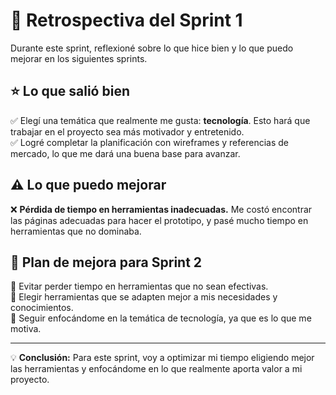 # 📌 Retrospectiva del Sprint 1

Durante este sprint, reflexioné sobre lo que hice bien y lo que puedo mejorar en los siguientes sprints.

## ⭐ Lo que salió bien
✅ Elegí una temática que realmente me gusta: **tecnología**. Esto hará que trabajar en el proyecto sea más motivador y entretenido.  
✅ Logré completar la planificación con wireframes y referencias de mercado, lo que me dará una buena base para avanzar.  

## ⚠️ Lo que puedo mejorar
❌ **Pérdida de tiempo en herramientas inadecuadas.** Me costó encontrar las páginas adecuadas para hacer el prototipo, y pasé mucho tiempo en herramientas que no dominaba.  

## 🎯 Plan de mejora para Sprint 2
🔹 Evitar perder tiempo en herramientas que no sean efectivas.  
🔹 Elegir herramientas que se adapten mejor a mis necesidades y conocimientos.  
🔹 Seguir enfocándome en la temática de tecnología, ya que es lo que me motiva.  

---

💡 **Conclusión:** Para este sprint, voy a optimizar mi tiempo eligiendo mejor las herramientas y enfocándome en lo que realmente aporta valor a mi proyecto. 
